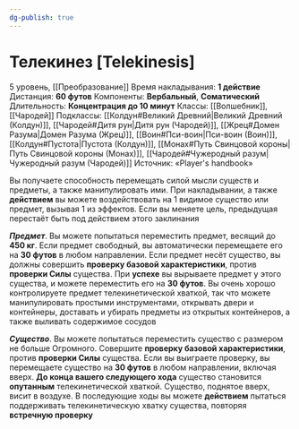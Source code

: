 ```yaml
---
dg-publish: true
---
```

# Телекинез [Telekinesis]
5 уровень, [[Преобразование]]
Время накладывания: **1 действие**
Дистанция: **60 футов**
Компоненты: **Вербальный**, **Соматический**
Длительность: **Концентрация до 10 минут**
Классы: [[Волшебник]], [[Чародей]]
Подклассы: [[Колдун#Великий Древний|Великий Древний (Колдун)]], [[Чародей#Дитя рун|Дитя рун (Чародей)]], [[Жрец#Домен Разума|Домен Разума (Жрец)]], [[Воин#Пси-воин|Пси-воин (Воин)]], [[Колдун#Пустота|Пустота (Колдун)]], [[Монах#Путь Свинцовой короны|Путь Свинцовой короны (Монах)]], [[Чародей#Чужеродный разум|Чужеродный разум (Чародей)]]
Источник: «Player's handbook»

Вы получаете способность перемещать силой мысли существ и предметы, а также манипулировать ими. При накладывании, а также **действием** вы можете воздействовать на 1 видимое существо или предмет, вызывая 1 из эффектов. Если вы меняете цель, предыдущая перестаёт быть под действием этого заклинания

**_Предмет_**. Вы можете попытаться переместить предмет, весящий до **450 кг**. Если предмет свободный, вы автоматически перемещаете его на **30 футов** в любом направлении. Если предмет несёт существо, вы должны совершить **проверку базовой характеристики**, против **проверки Силы** существа. При **успехе** вы вырываете предмет у этого существа, и можете переместить его на **30 футов**. Вы очень хорошо контролируете предмет телекинетической хваткой, так что можете манипулировать простыми инструментами, открывать двери и контейнеры, доставать и убирать предметы из открытых контейнеров, а также выливать содержимое сосудов

**_Существо_**. Вы можете попытаться переместить существо с размером не больше Огромного. Совершите **проверку базовой характеристики**, против **проверки Силы** существа. Если вы выиграете проверку, вы перемещаете существо на **30 футов** в любом направлении, включая вверх. **До конца вашего следующего хода** существо становится **опутанным** телекинетической хваткой. Существо, поднятое вверх, висит в воздухе. В последующие ходы вы можете **действием** пытаться поддерживать телекинетическую хватку существа, повторяя **встречную проверку**